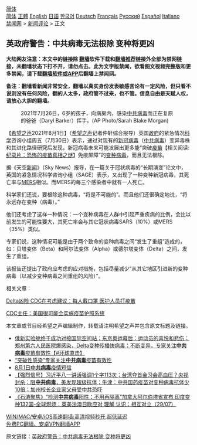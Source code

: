  <!-- 面包屑导航 --> <div class="breadcrumb"><!-- GTranslate: https://gtranslate.io/ -->  <div class="switcher notranslate">  <div class="selected">  <a href="#" onclick="return false;"> 简体</a>  </div>  <div class="option">  <a href="https://www.bannedbook.org" onclick="doGTranslate('zh-CN|zh-CN');jQuery('div.switcher div.selected a').html(jQuery(this).html());return false;" title="简体中文" class="nturl selected"> 简体</a>  <a href="https://www.bannedbook.org/zh-tw/" onclick="doGTranslate('zh-CN|zh-TW');jQuery('div.switcher div.selected a').html(jQuery(this).html());return false;" title="繁體中文" class="nturl"> 正體</a>  <a href="https://www.bannedbook.org/en/" onclick="doGTranslate('zh-CN|en');jQuery('div.switcher div.selected a').html(jQuery(this).html());return false;" title="English" class="nturl"> English</a>  <a href="https://www.bannedbook.org/ja/" onclick="doGTranslate('zh-CN|ja');jQuery('div.switcher div.selected a').html(jQuery(this).html());return false;" title="日本語" class="nturl"> 日語</a>  <a href="https://www.bannedbook.org/ko/" onclick="doGTranslate('zh-CN|ko');jQuery('div.switcher div.selected a').html(jQuery(this).html());return false;" title="한국어" class="nturl"> 한국어</a>  <a href="https://www.bannedbook.org/de/" onclick="doGTranslate('zh-CN|de');jQuery('div.switcher div.selected a').html(jQuery(this).html());return false;" title="Deutsch" class="nturl"> Deutsch</a>  <a href="https://www.bannedbook.org/fr/" onclick="doGTranslate('zh-CN|fr');jQuery('div.switcher div.selected a').html(jQuery(this).html());return false;" title="Français" class="nturl"> Français</a>  <a href="https://www.bannedbook.org/ru/" onclick="doGTranslate('zh-CN|ru');jQuery('div.switcher div.selected a').html(jQuery(this).html());return false;" title="Русский" class="nturl"> Русский</a>  <a href="https://www.bannedbook.org/es/" onclick="doGTranslate('zh-CN|es');jQuery('div.switcher div.selected a').html(jQuery(this).html());return false;" title="Español" class="nturl"> Español</a>  <a href="https://www.bannedbook.org/it/" onclick="doGTranslate('zh-CN|it');jQuery('div.switcher div.selected a').html(jQuery(this).html());return false;" title="Italiano" class="nturl"> Italiano</a>  </div>  </div>      <div class='breadcrumb-sub'><!-- Breadcrumb NavXT 6.3.0 --> <a href="https://www.bannedbook.org/" class="home">禁闻网</a> &gt; <a href="https://www.bannedbook.org/bnews/comments/" class="category">新闻评论</a> &gt; 正文</div></div><h2>英政府警告：中共病毒无法根除 变种将更凶</h2> <p class="notice"><b>大陆网友注意：本文中的链接除 <a href="https://github.com/bannedbook/fanqiang" >翻墙</a>软件下载和<a href="https://github.com/killgcd/justmysocks/blob/master/README.md">翻墙推荐</a>链接外全部为禁网链接，未翻墙状态下打不开，请勿点击。此为文字版禁闻，欲看图文视频完整版和更多禁闻，请下载<a href="https://github.com/bannedbook/fanqiang">翻墙软件或APP</a>后翻墙上禁闻网。</p><p>备注：翻墙看新闻非常安全，翻墙以真实身份发表敏感言论有一定风险，但只看不说则没有任何风险，翻的人太多，政府管不过来，也不管。信息自由是天赋人权，请放心大胆的翻墙。</b></p>  <div class="entry"> <figure><figcaption>2021年7月26日，6岁的孩子，向病房内，感染<a href="https://www.bannedbook.org/bnews/tag/%e4%b8%ad%e5%85%b1/" class="st_tag internal_tag" rel="tag" title="标签 中共 下的日志">中共</a><a href="https://www.bannedbook.org/bnews/tag/%e7%97%85%e6%af%92/" class="st_tag internal_tag" rel="tag" title="标签 病毒 下的日志">病毒</a>而正在复原的爸爸（Daryl Barker）挥手。(AP Photo/Sarah Blake Morgan) </figcaption></figure> <p>【<span class='wp_keywordlink_affiliate'><a href="https://www.soundofhope.org" title="希望之声" target="_blank">希望之声</a></span>2021年8月1日】（<a href="https://www.bannedbook.org/bnews/tag/%e5%b8%8c%e6%9c%9b%e4%b9%8b%e5%a3%b0/" class="st_tag internal_tag" rel="tag" title="标签 希望之声 下的日志">希望之声</a>记者仲轩综合报导）英国<a href="https://www.bannedbook.org/bnews/tag/%e6%94%bf%e5%ba%9c/" class="st_tag internal_tag" rel="tag" title="标签 政府 下的日志">政府</a>的紧急情况<span class='wp_keywordlink'><a href="https://www.bannedbook.org/forum11/topic309.html" title="禁片：“科学”的棍子" target="_blank">科学</a></span>咨询小组周五（7月30日）表示，通过对现有的<a href="https://www.bannedbook.org/bnews/tag/%e6%96%b0%e5%86%a0%e7%97%85%e6%af%92/" class="st_tag internal_tag" rel="tag" title="标签 新冠病毒 下的日志">新冠病毒</a>（<a href="https://www.bannedbook.org/bnews/tag/%e4%b8%ad%e5%85%b1%e7%97%85%e6%af%92/" class="st_tag internal_tag" rel="tag" title="标签 中共病毒 下的日志">中共病毒</a>）变异毒株和其进化路径研究后发现，新冠病毒未来可能发展出更多能“突破<span class='wp_keywordlink'><a href="https://www.bannedbook.org/bnews/tculture/20160630/551027.html" title="疫苗" target="_blank">疫苗</a></span>【相关阅读:<a href='https://www.bannedbook.org/bnews/topimagenews/20180408/925060.html' target='_blank'>纪录片：恐怖的疫苗真相之谜</a>】免疫屏障”的<a href="https://www.bannedbook.org/bnews/tag/%e5%8f%98%e7%a7%8d%e7%97%85%e6%af%92/" class="st_tag internal_tag" rel="tag" title="标签 变种病毒 下的日志">变种病毒</a>，而且无法根除。</p> <p>据《天空<span class='wp_keywordlink_affiliate'><a href="https://www.bannedbook.org/" title="新闻">新闻</a></span>》（Sky News）报导，在一篇关于冠状病毒的“长期演变”论文中，英国的紧急情况科学咨询小组（SAGE）表示，又出现了一种变种新冠病毒，其死亡率与<a href="https://www.bannedbook.org/bnews/tag/mers/" class="st_tag internal_tag" rel="tag" title="标签 MERS 下的日志">MERS</a>相似。而MERS的每三个感染者中就有一人死亡。</p> <p>科学家们还说，要根除这种病毒，“将是不可能的”。而且他们还很确定地说，“将永远存在变种（病毒）。”</p>  <p>他们还考虑了这样一种情况：一个变种病毒在人群中引起严重疾病的比例，会比以前发生的可能性要大，其死亡率会与其它冠状病毒SARS（10%）或MERS（35%）类似。</p> <p>专家们说，这种情况可能是由于两个致命的变种病毒之间“发生了重组”造成的，如：贝塔变体（Beta）和阿尔法变体（Alpha）或德尔塔变体（Delta）之间，发生了重组。</p> <p>该报告还提出了政府应考虑的应对措施，包括尽量减少“从其它地区引进新的变种病毒（以减少变种病毒之间重组的风险）”。</p>  <p>相关文章：</p> <p><a href="https://www.soundofhope.org/post/530792">Delta凶险 CDC在考虑建议：每人戴口罩 医护人员打疫苗</a></p> <p><a href="https://www.soundofhope.org/post/530186?lang=b5">CDC主任：美国很可能会实施疫苗护照系统</a></p>  <p>本文章或节目经希望之声编辑制作，转载请注明希望之声并包含原文标题及链接。 </p> <ul class='op-related-articles' title='相关阅读'> <li><a href='https://www.bannedbook.org/bnews/bannedvideo/20210802/1598488.html' target='_blank'>俄新实验舱终于成功对接国际空间站；东京奥运幕后：运动员的喜悦和悲伤；郑州第六人民医院爆感染，Delta变种传播快病毒；不断变异，专家关注<b>中共病毒</b>疫苗有效性【#环球直击】</a></li> <li><a href='https://www.bannedbook.org/bnews/bannedvideo/20210802/1598448.html' target='_blank'>“突破性感染”专家关注<b>中共病毒</b>疫苗有效性</a></li> <li><a href='https://www.bannedbook.org/bnews/bannedvideo/20210801/1598429.html' target='_blank'>8月1日<b>中共病毒</b>疫情短信</a></li> <li><a href='https://www.bannedbook.org/bnews/bannedvideo/20210801/1598401.html' target='_blank'>【强烈信号】习近平八一讲话强调1个字113次；台湾夺首金习会高血压？央视封杀；阻<b>中共病毒</b>，美发现超级抗体；牛津：中共国药疫苗对变种病毒抗体少10倍；加州校长企业家父母受中共恐吓</a></li> <li><a href='https://www.bannedbook.org/bnews/bannedvideo/20210730/1596686.html' target='_blank'>《石涛聚焦》“检测<b>中共病毒</b>阳性：不用再隔离”加拿大阿尔伯塔省宣布 印度变种132国-全球燃烧：英美法澳日欧应对 理解 认识：相互对立（29/07）</a></li> </ul> <p class="texttj"> <a href="https://github.com/bannedbook/fanqiang/wiki/V2ray%E6%9C%BA%E5%9C%BA" target="_blank">WIN/MAC/安卓/iOS高速翻墙:高清视频秒开,超低延迟</a><br/> <a href="https://github.com/bannedbook/fanqiang/wiki/%E7%A6%81%E9%97%BB%E7%BD%91%E5%AE%89%E5%8D%93%E7%BF%BB%E5%A2%99%E6%96%B0%E9%97%BBAPP" target="_blank">免费PC翻墙、安卓VPN翻墙APP</a></p><p>原文链接：<a class="src_link"  href="https://www.soundofhope.org/post/531356" target="_blank">英政府警告：中共病毒无法根除 变种将更凶</a></p> <a name='sharetosocial'></a>  <div style="margin-bottom:5px;padding-bottom:5px;clear:both"> <div id="archive-pix-1" class="banner-ads"> <!-- AuctionX Display platform tag START --> <div id="26318x728x90x621x_ADSLOT2" clicktrack="%%CLICK_URL_ESC%%"></div> <!-- AuctionX Display platform tag END --> </div> <div id="archive-pix-2" class="banner-ads"> <!-- AuctionX Display platform tag START --> <div id="26315x300x250x621x_ADSLOT2" clicktrack="%%CLICK_URL_ESC%%"></div> <!-- AuctionX Display platform tag END --> </div> </div>  <div id="archive-pix-1" class="banner-ads"> <!-- AuctionX Display platform tag START --> <div id="26318x728x90x621x_ADSLOT3" clicktrack="%%CLICK_URL_ESC%%"></div> <!-- AuctionX Display platform tag END --> </div> </div><!--END ENTRY--> 